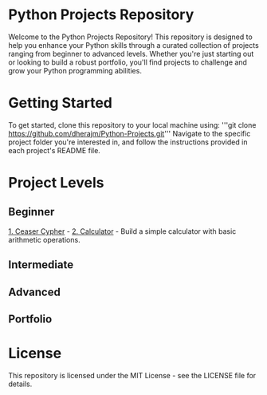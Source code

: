 # Python Projects Repository
Welcome to the Python Projects Repository! This repository is designed to help you enhance your Python skills through a curated collection of projects ranging from beginner to advanced levels. Whether you're just starting out or looking to build a robust portfolio, you'll find projects to challenge and grow your Python programming abilities.

# Getting Started
To get started, clone this repository to your local machine using:
'''git clone https://github.com/dherajm/Python-Projects.git'''
Navigate to the specific project folder you're interested in, and follow the instructions provided in each project's README file.

# Project Levels
## Beginner
[1. Ceaser Cypher](https://github.com/dherajm/Python-Projects/Beginner/ceaser-cypher) - 
[2. Calculator](https://github.com/dherajm/Python-Projects/Beginner/calculator) - Build a simple calculator with basic arithmetic operations.

## Intermediate

## Advanced

## Portfolio

# License
This repository is licensed under the MIT License - see the LICENSE file for details.




